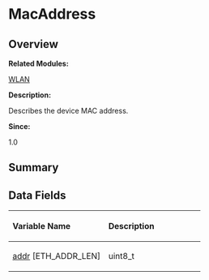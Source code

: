 # MacAddress<a name="ZH-CN_TOPIC_0000001055198138"></a>

## **Overview**<a name="section2034710441093531"></a>

**Related Modules:**

[WLAN](WLAN.md)

**Description:**

Describes the device MAC address. 

**Since:**

1.0

## **Summary**<a name="section1340893337093531"></a>

## Data Fields<a name="pub-attribs"></a>

<a name="table1224495416093531"></a>
<table><thead align="left"><tr id="row26651868093531"><th class="cellrowborder" valign="top" width="50%" id="mcps1.1.3.1.1"><p id="p1811710463093531"><a name="p1811710463093531"></a><a name="p1811710463093531"></a>Variable Name</p>
</th>
<th class="cellrowborder" valign="top" width="50%" id="mcps1.1.3.1.2"><p id="p720988972093531"><a name="p720988972093531"></a><a name="p720988972093531"></a>Description</p>
</th>
</tr>
</thead>
<tbody><tr id="row875492391093531"><td class="cellrowborder" valign="top" width="50%" headers="mcps1.1.3.1.1 "><p id="p1606921617093531"><a name="p1606921617093531"></a><a name="p1606921617093531"></a><a href="WLAN.md#gacdd7348f71376cd66b3a0079a1c393d5">addr</a> [ETH_ADDR_LEN]</p>
</td>
<td class="cellrowborder" valign="top" width="50%" headers="mcps1.1.3.1.2 "><p id="p465289272093531"><a name="p465289272093531"></a><a name="p465289272093531"></a>uint8_t&nbsp;</p>
</td>
</tr>
</tbody>
</table>

